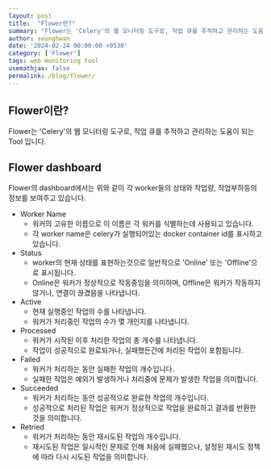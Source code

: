 ```yaml
---
layout: post
title:  "Flower란?"
summary: "Flower는 'Celery'의 웹 모니터링 도구로, 작업 큐를 추적하고 관리하는 도움이 되는 Tool 입니다."
author: seunghwan
date: '2024-02-24 00:00:00 +0530'
category: ['Flower']
tags: web monitoring tool
usemathjax: false
permalink: /blog/flower/
---
```

## Flower이란?

Flower는 'Celery'의 웹 모니터링 도구로, 작업 큐를 추적하고 관리하는 도움이 되는 Tool 입니다.

## Flower dashboard

Flower의 dashboard에서는 위와 같이 각 worker들의 상태와 작업량, 작업부하등의 정보를 보여주고 있습니다.

- Worker Name
    - 워커의 고유한 이름으로 이 이름은 각 워커를 식별하는데 사용되고 있습니다.
    - 각 worker name은 celery가 실행되어있는 docker container id를 표시하고 있습니다.
- Status
    - worker의 현재 상태를 표현하는것으로 일반적으로 'Online' 또는 'Offline'으로 표시됩니다.
    - Online은 워커가 정상적으로 작동중임을 의미하며, Offline은 워커가 작동하지 않거나, 연결이 끊겼음을 나타냅니다.
- Active
    - 현재 실행중인 작업의 수를 나타냅니다.
    - 워커가 처리중인 작업의 수가 몇 개인지를 나타냅니다.
- Processed
    - 워커가 시작된 이후 처리한 작업의 총 개수를 나타냅니다.
    - 작업이 성공적으로 완료되거나, 실패했든간에 처리된 작업이 포함됩니다.
- Failed
    - 워커가 처리하는 동안 실패한 작업의 개수입니다.
    - 실패한 작업은 예외가 발생하거나 처리중에 문제가 발생한 작업을 의미합니다.
- Succeeded
    - 워커가 처리하는 동안 성공적으로 완료한 작업의 개수입니다.
    - 성공적으로 처리된 작업은 워커가 정상적으로 작업을 완료하고 결과를 반환한것을 의미합니다.
- Retried
    - 워커가 처리하는 동안 재시도된 작업의 개수입니다.
    - 재시도된 작업은 일시적인 문제로 인해 처음에 실패했으나, 설정된 재시도 정책에 따라 다시 시도된 작업을 의미합니다.